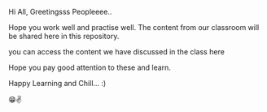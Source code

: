 Hi All, Greetingsss Peopleeee..

Hope you work well and practise well. The content from our classroom will be shared here in this repository.

you can access the content we have discussed in the class here

Hope you pay good attention to these and learn.

Happy Learning and Chill... :)

😁✌️
